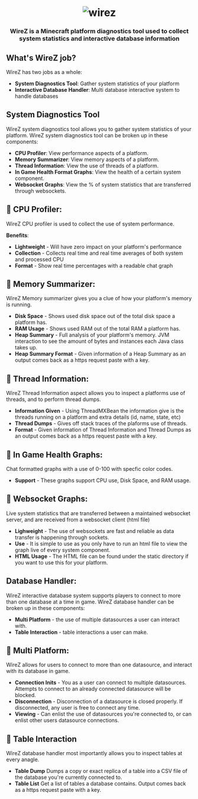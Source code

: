 <h1 align="center">
	<img
		alt="wirez"
		src="https://www.spigotmc.org/attachments/upload_2022-2-20_15-10-18-png.686276/">
</h1>

<h3 align="center">
  WireZ is a Minecraft platform diagnostics tool used to collect system statistics and interactive database information
</h3>

## What's WireZ job?
WireZ has two jobs as a whole:

* **System Diagnostics Tool**: Gather system statistics of your platform
* **Interactive Database Handler**: Multi database interactive system to handle databases

## System Diagnostics Tool

WireZ system diagnostics tool allows you to gather system statistics of your platform. WireZ system diagnostics tool can be broken up in these components:

* **CPU Profiler**: View performance aspects of a platform.
* **Memory Summarizer**: View memory aspects of a platform.
* **Thread Information**: View the use of threads of a platform.
* **In Game Health Format Graphs**: View the health of a certain system component.
* **Websocket Graphs**: View the % of system statistics that are transferred through websockets.  

## :electric_plug: CPU Profiler:

WireZ CPU profiler is used to collect the use of system performance.

**Benefits**:

* **Lightweight** - Will have zero impact on your platform's performance
* **Collection** - Collects real time and real time averages of both system and processed CPU
* **Format** - Show real time percentages with a readable chat graph

## 🔌 Memory Summarizer:

WireZ Memory summarizer gives you a clue of how your platform's memory is running.

* **Disk Space** - Shows used disk space out of the total disk space a platform has. 
* **RAM Usage** - Shows used RAM out of the total RAM a platform has.  
* **Heap Summary** - Full analysis of your platform's memory. JVM interaction to see the amount of bytes and instances each Java class takes up.
* **Heap Summary Format** - Given information of a Heap Summary as an output comes back as a https request paste with a key. 

## 🔌 Thread Information: 

WireZ Thread Information aspect allows you to inspect a platforms use of threads, and to perform thread dumps.

* **Information Given** - Using ThreadMXBean the information give is the threads running on a platform and extra details (id, name, state, etc)
* **Thread Dumps** - Gives off stack traces of the plaforms use of threads.
* **Format** - Given information of Thread Information and Thread Dumps as an output comes back as a https request paste with a key. 

## 🔌 In Game Health Graphs:

Chat formatted graphs with a use of 0-100 with specfic color codes.

* **Support** - These graphs support CPU use, Disk Space, and RAM usage. 

## 🔌 Websocket Graphs:

Live system statistics that are transferred between a maintained websocket server, and are received from a websocket client (html file)

* **Lighweight** - The use of websockets are fast and reliable as data transfer is happening through sockets.
* **Use** - It is simple to use as you only have to run an html file to view the graph live of every system component. 
* **HTML Usage** - The HTML file can be found under the static directory if you want to use this for your platform. 

## Database Handler:

WireZ interactive database system supports players to connect to more than one database at a time in game. WireZ database handler can be broken up in these components:

* **Multi Platform** - the use of multiple datasources a user can interact with.
* **Table Interaction** - table interactions a user can make. 

## 🔌 Multi Platform:

WireZ allows for users to connect to more than one datasource, and interact with its database in game.

* **Connection Inits** - You as a user can connect to multiple datasources. Attempts to connect to an already connected datasource will be blocked.
* **Disconnection** - Disconnection of a datasource is closed properly. If disconnected, any user is free to connect any time.
* **Viewing** - Can enlist the use of datasources you're connected to, or can enlist other users datasource connections.


## 🔌 Table Interaction

WireZ database handler most importantly allows you to inspect tables at every anagle.

* **Table Dump** Dumps a copy or exact replica of a table into a CSV file of the database you're currently connected to.
* **Table List** Get a list of tables a database contains. Output comes back as a https request paste with a key.
